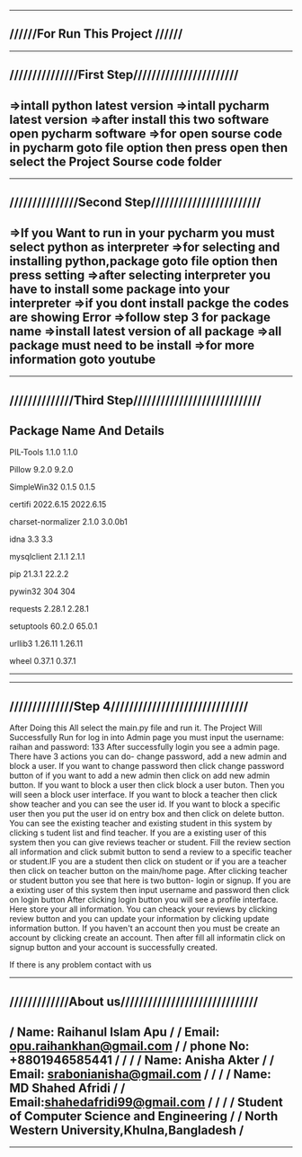 ---------------------------------
//////For Run This Project //////
---------------------------------

--------------------------------------------------
///////////////First Step///////////////////////
--------------------------------------------------
=>intall python latest version
=>intall pycharm latest version
=>after install this two software open pycharm software
=>for open sourse code in pycharm goto file option then 
press open then select the Project Sourse code folder
---------------------------------------------------

---------------------------------------------------
///////////////Second Step////////////////////////
--------------------------------------------------
=>If you Want to run in your pycharm you must select python as interpreter 
=>for selecting and installing python,package goto file option then press setting
=>after selecting interpreter you have to install some package into your interpreter
=>if you dont install packge the codes are showing Error
=>follow step 3 for package name
=>install latest version of all package
=>all package must need to be install 
=>for more information goto youtube 
----------------------------------------------------

----------------------------------------------------
//////////////Third Step////////////////////////////
----------------------------------------------------
Package Name And Details
----------------------------------------------------
PIL-Tools	1.1.0	1.1.0

Pillow	9.2.0	9.2.0

SimpleWin32	0.1.5	0.1.5

certifi	2022.6.15	2022.6.15

charset-normalizer	2.1.0	3.0.0b1

idna	3.3	3.3

mysqlclient	2.1.1	2.1.1

pip	21.3.1	22.2.2

pywin32	304	304

requests	2.28.1	2.28.1

setuptools	60.2.0	65.0.1

urllib3	1.26.11	1.26.11

wheel	0.37.1	0.37.1

--------------------------------------------------

--------------------------------------------------
//////////////Step 4//////////////////////////////
---------------------------------------------------
After Doing this All select the main.py file and run it.
The Project Will Successfully Run
for log in into Admin page you must input the username: raihan and password: 133
After successfully login you see a admin page. There have 3 actions you can do- 
change password, add a new admin and block a user. If you want to change password 
then click change password button of if you want to add a new admin then click on
add new admin button. If you want to block a user then click block a user buton. 
Then you will seen a block user interface. If you want to block a teacher 
then click show teacher and you can see the user id. If you want to block a specific
user then you put the user id on entry box and then click on delete button.
You can see the existing teacher and existing student in this system by clicking s
tudent list and find teacher. If you are a existing user of this system then you 
can give reviews teacher or student. Fill the review section all information and 
click submit button to send a review to a specific teacher or student.IF you are 
a student then click on student or if you are a teacher then click on teacher button 
on the main/home page. After clicking teacher or student button you see that here 
is two button- login or signup. If you are a exixting user of this system then 
input username and password then click on login button After clicking login button 
you will see a profile interface. Here store your all information. You can cheack your 
reviews by clicking review button and you can update your information by clicking 
update information button. If you haven't an account then you must be create an 
account by clicking create an account. Then after fill all informatin click on 
signup button and your account is successfully created. 

If there is any problem contact with us

----------------------------------------------------
/////////////About us//////////////////////////////
---------------------------------------------------
/	Name: Raihanul Islam Apu	        /
/	Email: opu.raihankhan@gmail.com	        /
/	phone No: +8801946585441                /
/		                                /
/       Name: Anisha Akter		        /
/       Email: srabonianisha@gmail.com          /
/                                         	/
/	Name: MD Shahed Afridi			/
/	Email:shahedafridi99@gmail.com	        /
/                                          	/
/  Student of Computer Science and Engineering 	/
/   North Western University,Khulna,Bangladesh	/
------------------------------------------------------
------------------------------------------------------
